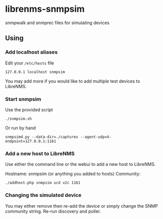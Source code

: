 # librenms-snmpsim
snmpwalk and snmprec files for simulating devices

## Using

### Add localhost aliases
Edit your `/etc/hosts` file
```
127.0.0.1 localhost snmpsim
```
You may add more if you would like to add multiple test devices to LibreNMS.

### Start snmpsim
Use the provided script
```
./snmpsim.sh
```

Or run by hand
```
snmpsimd.py --data-dir=./captures --agent-udpv4-endpoint=127.0.0.1:1161
```

### Add a new host to LibreNMS
Use either the command line or the webui to add a new host to LibreNMS.

Hostname: snmpsim (or anything you added to hosts)
Community: <The name of the file you want to simulate>


```
./addhost.php snmpsim ucd v2c 1161

```


### Changing the simulated device

You may either remove then re-add the device or simply change the SNMP community string.
Re-run discovery and poller.
